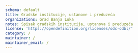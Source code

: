 ```yaml
---
schema: default
title: Gradske institucije, ustanove i preduzeća
organizations: Grad Banja Luka
notes: Spisak gradskih institucija, ustanova i preduzeća
license: 'https://opendefinition.org/licenses/odc-odbl/'
category: /
maintainer: /
maintainer_email: /
---
```


